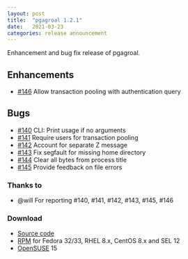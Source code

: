 ```yaml
---
layout: post
title:  "pgagroal 1.2.1"
date:   2021-03-23
categories: release announcement
---
```


Enhancement and bug fix release of pgagroal.

## Enhancements

* [#146](https://github.com/agroal/pgagroal/issues/146) Allow transaction pooling with authentication query

## Bugs 

* [#140](https://github.com/agroal/pgagroal/issues/140) CLI: Print usage if no arguments
* [#141](https://github.com/agroal/pgagroal/issues/141) Require users for transaction pooling
* [#142](https://github.com/agroal/pgagroal/issues/142) Account for separate Z message
* [#143](https://github.com/agroal/pgagroal/issues/143) Fix segfault for missing home directory
* [#144](https://github.com/agroal/pgagroal/issues/144) Clear all bytes from process title
* [#145](https://github.com/agroal/pgagroal/issues/145) Provide feedback on file errors

### Thanks to

* @will For reporting #140, #141, #142, #143, #145, #146

### Download

* [Source code](https://github.com/agroal/pgagroal/releases/download/1.2.1/pgagroal-1.2.1.tar.gz)
* [RPM](https://yum.postgresql.org) for Fedora 32/33, RHEL 8.x, CentOS 8.x and SEL 12
* [OpenSUSE](https://software.opensuse.org/download.html?project=server:database:postgresql&package=pgagroal) 15
